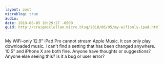 ```yaml
---
layout: post
microblog: true
audio: 
date: 2018-06-05 10:29:27 -0500
guid: http://craigmcclellan.micro.blog/2018/06/05/my-wifionly-ipad.html
---
```

My WiFi-only 12.9" iPad Pro cannot stream Apple Music. It can only play downloaded music. I can't find a setting that has been changed anywhere. 10.5" and iPhone X are both fine. Anyone have thoughts or suggestions? Anyone else seeing this? Is it a bug or user error?
